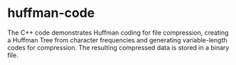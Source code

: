 # huffman-code
The C++ code demonstrates Huffman coding for file compression, creating a Huffman Tree from character frequencies and generating variable-length codes for compression. The resulting compressed data is stored in a binary file.
